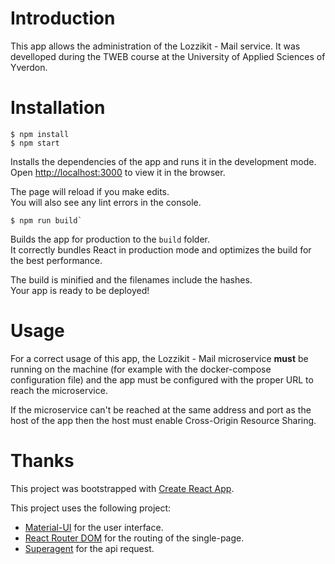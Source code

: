 # Introduction

This app allows the administration of the Lozzikit - Mail service. 
It was develloped during the TWEB course at the University of Applied Sciences of Yverdon.

# Installation

```
$ npm install
$ npm start
```

Installs the dependencies of the app and runs it in the development mode.<br>
Open [http://localhost:3000](http://localhost:3000) to view it in the browser.

The page will reload if you make edits.<br>
You will also see any lint errors in the console.

```
$ npm run build`
```

Builds the app for production to the `build` folder.<br>
It correctly bundles React in production mode and optimizes the build for the best performance.

The build is minified and the filenames include the hashes.<br>
Your app is ready to be deployed!

# Usage

For a correct usage of this app, the Lozzikit - Mail microservice **must** be running on the machine (for example with the docker-compose configuration file) and the app must be configured with the proper URL to reach the microservice.

If the microservice can't be reached at the same address and port as the host of the app then the host must enable Cross-Origin Resource Sharing.

# Thanks

This project was bootstrapped with [Create React App](https://github.com/facebookincubator/create-react-app).

This project uses the following project:

* [Material-UI](https://material-ui-next.com/) for the user interface.
* [React Router DOM](https://reacttraining.com/react-router/) for the routing of the single-page.
* [Superagent](https://github.com/visionmedia/superagent) for the api request.
